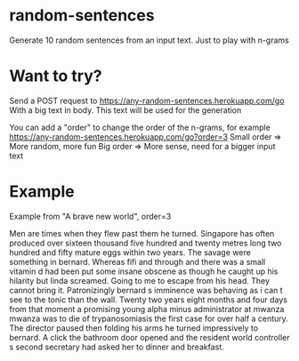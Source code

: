 # random-sentences
Generate 10 random sentences from an input text. Just to play with n-grams

# Want to try?
Send a POST request to
https://any-random-sentences.herokuapp.com/go
With a big text in body. This text will be used for the generation

You can add a "order" to change the order of the n-grams, for example
https://any-random-sentences.herokuapp.com/go?order=3
Small order => More random, more fun
Big order => More sense, need for a bigger input text

# Example
Example from "A brave new world", order=3

Men are times when they flew past them he turned.
Singapore has often produced over sixteen thousand five hundred and twenty metres long two hundred and fifty mature eggs within two years.
The savage were something in bernard.
Whereas fifi and through and there was a small vitamin d had been put some insane obscene as though he caught up his hilarity but linda screamed.
Going to me to escape from his head.
They cannot bring it.
Patronizingly bernard s imminence was behaving as i can t see to the tonic than the wall.
Twenty two years eight months and four days from that moment a promising young alpha minus administrator at mwanza mwanza was to die of trypanosomiasis the first case for over half a century.
The director paused then folding his arms he turned impressively to bernard.
A click the bathroom door opened and the resident world controller s second secretary had asked her to dinner and breakfast.
